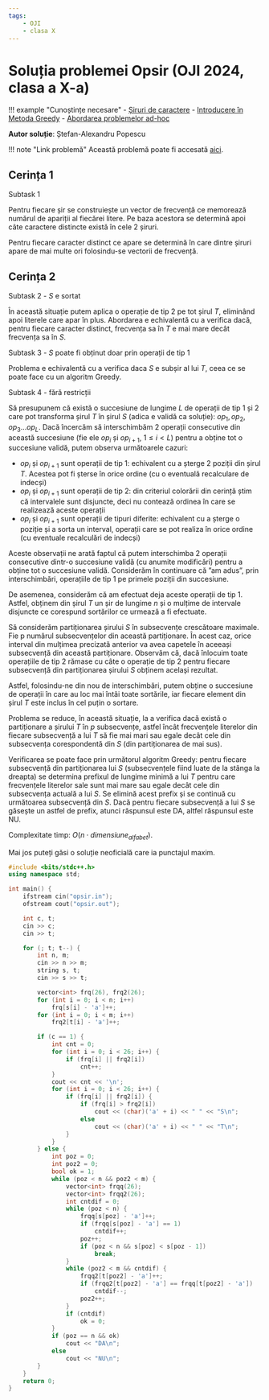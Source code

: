 ```yaml
---
tags:
    - OJI
    - clasa X
---
```


# Soluția problemei Opsir (OJI 2024, clasa a X-a)

!!! example "Cunoștințe necesare"
    - [Șiruri de caractere](../../../../cppintro/strings.md)
    - [Introducere în Metoda Greedy](../../../../usor/greedy.md)
    - [Abordarea problemelor ad-hoc](../../../../mediu/ad-hoc.md)

**Autor soluție**: Ștefan-Alexandru Popescu

!!! note "Link problemă"
    Această problemă poate fi accesată [aici](https://kilonova.ro/problems/2505/).

## Cerința 1 

Subtask 1

Pentru fiecare șir se construiește un vector de frecvență ce memorează numărul de apariții al fiecărei litere. Pe baza acestora se determină apoi câte caractere distincte există în cele 2 șiruri.

Pentru fiecare caracter distinct ce apare se determină în care dintre șiruri apare de mai multe ori folosindu-se vectorii de frecvență.

## Cerința 2

Subtask 2 - $S$ e sortat

În această situație putem aplica o operație de tip 2 pe tot șirul $T$, eliminând apoi literele care apar în plus. Abordarea e echivalentă cu a verifica dacă, pentru fiecare caracter distinct, frecvența sa în $T$ e mai mare decât frecvența sa în $S$.

Subtask 3 - $S$ poate fi obținut doar prin operații de tip 1

Problema e echivalentă cu a verifica daca $S$ e subșir al lui $T$, ceea ce se poate face cu un algoritm Greedy.

Subtask 4 - fără restricții

Să presupunem că există o succesiune de lungime $L$ de operații de tip 1 și 2 care pot transforma șirul $T$ în șirul $S$ (adica e validă ca soluție): $op_1, op_2, op_3 \dots op_L$. Dacă încercăm să interschimbăm 2 operații consecutive din această succesiune (fie ele $op_i$ și $op_{i+1}$, $1 \leq i < L$) pentru a obține tot o succesiune validă, putem observa următoarele cazuri:

- $op_i$ și $op_{i+1}$ sunt operații de tip 1: echivalent cu a șterge 2 poziții din șirul $T$. Acestea pot fi șterse în orice ordine (cu o eventuală recalculare de indecși)
- $op_i$ și $op_{i+1}$ sunt operații de tip 2: din criteriul colorării din cerință știm că intervalele sunt disjuncte, deci nu contează ordinea în care se realizează aceste operații
- $op_i$ și $op_{i+1}$ sunt operații de tipuri diferite: echivalent cu a șterge o poziție și a sorta un interval, operații care se pot realiza în orice ordine (cu eventuale recalculări de indecși)

Aceste observații ne arată faptul că putem interschimba 2 operații consecutive dintr-o succesiune validă (cu anumite modificări) pentru a obține tot o succesiune validă. Considerăm în continuare că ”am adus”, prin interschimbări, operațiile de tip 1 pe primele poziții din succesiune.

De asemenea, considerăm că am efectuat deja aceste operații de tip 1. Astfel, obținem
din șirul $T$ un șir de lungime $n$ și o mulțime de intervale disjuncte ce corespund sortărilor ce urmează a fi efectuate.

Să considerăm partiționarea șirului $S$ în subsecvențe crescătoare maximale. Fie p numărul subsecvențelor din această partiționare. În acest caz, orice interval din mulțimea precizată anterior va avea capetele în aceeași subsecvență din această partiționare. Observăm că, dacă înlocuim toate operațiile de tip 2 rămase cu câte o operație de tip 2 pentru fiecare subsecvență din partiționarea șirului $S$ obținem același rezultat.

Astfel, folosindu-ne din nou de interschimbări, putem obține o succesiune de operații în care au loc mai întâi toate sortările, iar fiecare element din șirul $T$ este inclus în cel puțin o sortare.

Problema se reduce, în această situație, la a verifica dacă există o partiționare a șirului $T$ în $p$ subsecvențe, astfel încât frecvențele literelor din fiecare subsecvență a lui $T$ să fie mai mari sau egale decât cele din subsecvența corespondentă din $S$ (din partiționarea de mai sus).

Verificarea se poate face prin următorul algoritm Greedy: pentru fiecare subsecvență din partiționarea lui $S$ (subsecvențele fiind luate de la stânga la dreapta) se determina prefixul de lungime minimă a lui $T$ pentru care frecvențele literelor sale sunt mai mare sau egale decât cele din subsecvența actuală a lui $S$. Se elimină acest prefix și se continuă cu următoarea subsecvență din $S$. Dacă pentru fiecare subsecvență a lui $S$ se găsește un astfel de prefix, atunci răspunsul este DA, altfel răspunsul este NU.

Complexitate timp: $O(n \cdot dimensiune_{alfabet})$.

Mai jos puteți găsi o soluție neoficială care ia punctajul maxim.

```cpp
#include <bits/stdc++.h>
using namespace std;

int main() {
    ifstream cin("opsir.in");
    ofstream cout("opsir.out");

    int c, t;
    cin >> c;
    cin >> t;

    for (; t; t--) {
        int n, m;
        cin >> n >> m;
        string s, t;
        cin >> s >> t;

        vector<int> frq(26), frq2(26);
        for (int i = 0; i < n; i++)
            frq[s[i] - 'a']++;
        for (int i = 0; i < m; i++)
            frq2[t[i] - 'a']++;

        if (c == 1) {
            int cnt = 0;
            for (int i = 0; i < 26; i++) {
                if (frq[i] || frq2[i])
                    cnt++;
            }
            cout << cnt << '\n';
            for (int i = 0; i < 26; i++) {
                if (frq[i] || frq2[i]) {
                    if (frq[i] > frq2[i])
                        cout << (char)('a' + i) << " " << "S\n";
                    else
                        cout << (char)('a' + i) << " " << "T\n";
                }
            }
        } else {
            int poz = 0;
            int poz2 = 0;
            bool ok = 1;
            while (poz < n && poz2 < m) {
                vector<int> frqq(26);
                vector<int> frqq2(26);
                int cntdif = 0;
                while (poz < n) {
                    frqq[s[poz] - 'a']++;
                    if (frqq[s[poz] - 'a'] == 1)
                        cntdif++;
                    poz++;
                    if (poz < n && s[poz] < s[poz - 1])
                        break;
                }
                while (poz2 < m && cntdif) {
                    frqq2[t[poz2] - 'a']++;
                    if (frqq2[t[poz2] - 'a'] == frqq[t[poz2] - 'a'])
                        cntdif--;
                    poz2++;
                }
                if (cntdif)
                    ok = 0;
            }
            if (poz == n && ok)
                cout << "DA\n";
            else
                cout << "NU\n";
        }
    }
    return 0;
}
```